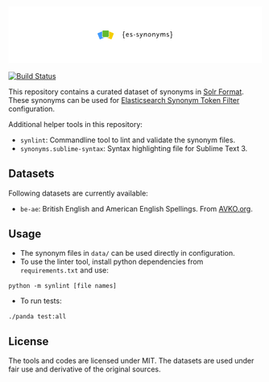 ![Elasticsearch Synonyms](docs/banner.png)

[![Build Status][travis-img-url]][travis-href]

This repository contains a curated dataset of synonyms in [Solr Format][1]. These
synonyms can be used for [Elasticsearch Synonym Token Filter][2] configuration.

Additional helper tools in this repository:

- `synlint`: Commandline tool to lint and validate the synonym files.
- `synonyms.sublime-syntax`: Syntax highlighting file for Sublime Text 3.


## Datasets

Following datasets are currently available:
- `be-ae`: British English and American English Spellings. From [AVKO.org](https://to.noop.pw/2sNor7C).

## Usage

- The synonym files in `data/` can be used directly in configuration.
- To use the linter tool, install python dependencies from `requirements.txt` and use:
```shell
python -m synlint [file names]
```
- To run tests:
```shell
./panda test:all
```

## License

The tools and codes are licensed under MIT.
The datasets are used under fair use and derivative of the original sources. 

[1]: https://cwiki.apache.org/confluence/display/solr/Filter+Descriptions#FilterDescriptions-SynonymFilter
[2]: https://www.elastic.co/guide/en/elasticsearch/reference/current/analysis-synonym-tokenfilter.html#analysis-synonym-tokenfilter
[travis-img-url]: https://travis-ci.org/prashnts/elasticsearch-synonyms.svg?branch=master
[travis-href]: https://travis-ci.org/prashnts/elasticsearch-synonyms
